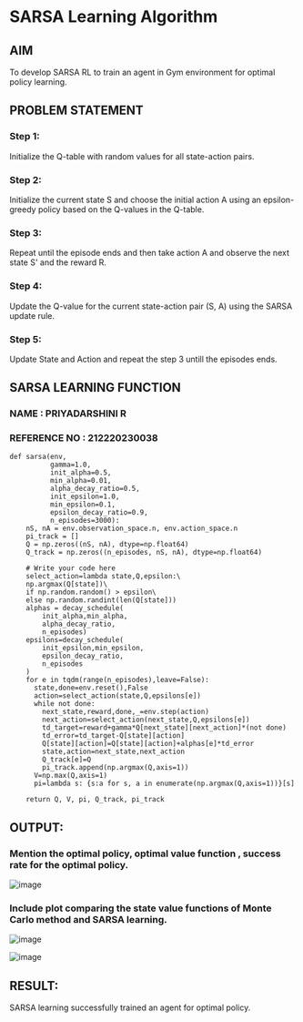 # SARSA Learning Algorithm


## AIM

To develop SARSA RL to train an agent in Gym environment for optimal policy learning.

## PROBLEM STATEMENT

### Step 1:
Initialize the Q-table with random values for all state-action pairs.

### Step 2:
Initialize the current state S and choose the initial action A using an epsilon-greedy policy based on the Q-values in the Q-table.

### Step 3:
Repeat until the episode ends and then take action A and observe the next state S' and the reward R.

### Step 4:
Update the Q-value for the current state-action pair (S, A) using the SARSA update rule.

### Step 5:
Update State and Action and repeat the step 3 untill the episodes ends.



## SARSA LEARNING FUNCTION

### NAME :  PRIYADARSHINI R 
### REFERENCE NO : 212220230038 

``` PYTHON3
def sarsa(env,
          gamma=1.0,
          init_alpha=0.5,
          min_alpha=0.01,
          alpha_decay_ratio=0.5,
          init_epsilon=1.0,
          min_epsilon=0.1,
          epsilon_decay_ratio=0.9,
          n_episodes=3000):
    nS, nA = env.observation_space.n, env.action_space.n
    pi_track = []
    Q = np.zeros((nS, nA), dtype=np.float64)
    Q_track = np.zeros((n_episodes, nS, nA), dtype=np.float64)

    # Write your code here
    select_action=lambda state,Q,epsilon:\
    np.argmax(Q[state])\
    if np.random.random() > epsilon\
    else np.random.randint(len(Q[state]))
    alphas = decay_schedule(
        init_alpha,min_alpha,
        alpha_decay_ratio,
        n_episodes)
    epsilons=decay_schedule(
        init_epsilon,min_epsilon,
        epsilon_decay_ratio,
        n_episodes
    )
    for e in tqdm(range(n_episodes),leave=False):
      state,done=env.reset(),False
      action=select_action(state,Q,epsilons[e])
      while not done:
        next_state,reward,done,_=env.step(action)
        next_action=select_action(next_state,Q,epsilons[e])
        td_target=reward+gamma*Q[next_state][next_action]*(not done)
        td_error=td_target-Q[state][action]
        Q[state][action]=Q[state][action]+alphas[e]*td_error
        state,action=next_state,next_action
        Q_track[e]=Q
        pi_track.append(np.argmax(Q,axis=1))
      V=np.max(Q,axis=1)
      pi=lambda s: {s:a for s, a in enumerate(np.argmax(Q,axis=1))}[s]

    return Q, V, pi, Q_track, pi_track
```

## OUTPUT:

### Mention the optimal policy, optimal value function , success rate for the optimal policy.

![image](https://github.com/priya672003/sarsa-learning/assets/81132849/f416e8ae-f41b-49bc-86e3-c216827ea325)


### Include plot comparing the state value functions of Monte Carlo method and SARSA learning.

![image](https://github.com/priya672003/sarsa-learning/assets/81132849/16f75875-4b37-4edf-822e-273435dec038)




![image](https://github.com/priya672003/sarsa-learning/assets/81132849/1a50768d-da32-409b-8653-328ca8773dde)

## RESULT:

SARSA learning successfully trained an agent for optimal policy.
